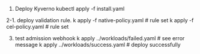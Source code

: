 1. Deploy Kyverno
kubectl apply -f install.yaml

2-1. deploy validation rule.
k apply -f native-policy.yaml # rule set
k apply -f cel-policy.yaml # rule set

3. test admission webhook
k apply ../workloads/failed.yaml # see error message
k apply ../workloads/success.yaml # deploy successfully